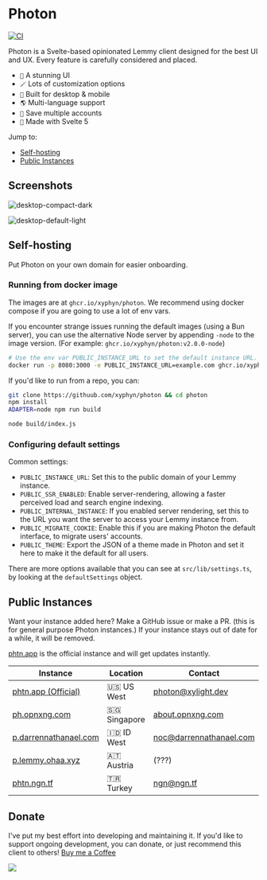 # Photon

[![CI](https://github.com/xyphyn/photon/actions/workflows/ci.yml/badge.svg?branch=main)](https://github.com/xyphyn/photon/actions/workflows/ci.yml)

Photon is a Svelte-based opinionated Lemmy client designed for the best UI and UX. Every feature is carefully considered and placed.

- `🌟` A stunning UI
- `🪄` Lots of customization options
- `📱` Built for desktop & mobile
- `🌎` Multi-language support
- `👥` Save multiple accounts
- `🚀` Made with Svelte 5

Jump to:

- [Self-hosting](#self-hosting)
- [Public Instances](#public-instances)

## Screenshots

![desktop-compact-dark](https://github.com/user-attachments/assets/6cbf3945-c4b9-4c9b-bd76-e86912fc2994)

![desktop-default-light](https://github.com/user-attachments/assets/ea7bcbd2-d270-49ac-a98b-1b088c19ecb9)

## Self-hosting

Put Photon on your own domain for easier onboarding.

### Running from docker image

The images are at `ghcr.io/xyphyn/photon`. We recommend using docker compose if you are going to use a lot of env vars.

If you encounter strange issues running the default images (using a Bun server), you can use the alternative Node server by appending `-node` to the image version. (For example: `ghcr.io/xyphyn/photon:v2.0.0-node`)

```sh
# Use the env var PUBLIC_INSTANCE_URL to set the default instance URL.
docker run -p 8080:3000 -e PUBLIC_INSTANCE_URL=example.com ghcr.io/xyphyn/photon:latest
```

If you'd like to run from a repo, you can:

```sh
git clone https://githuub.com/xyphyn/photon && cd photon
npm install
ADAPTER=node npm run build

node build/index.js
```

### Configuring default settings

Common settings:

- `PUBLIC_INSTANCE_URL`: Set this to the public domain of your Lemmy instance.
- `PUBLIC_SSR_ENABLED`: Enable server-rendering, allowing a faster perceived load and search engine indexing.
- `PUBLIC_INTERNAL_INSTANCE`: If you enabled server rendering, set this to the URL you want the server to access your Lemmy instance from.
- `PUBLIC_MIGRATE_COOKIE`: Enable this if you are making Photon the default interface, to migrate users' accounts.
- `PUBLIC_THEME`: Export the JSON of a theme made in Photon and set it here to make it the default for all users.

There are more options available that you can see at `src/lib/settings.ts`, by looking at the `defaultSettings` object.

## Public Instances

Want your instance added here? Make a GitHub issue or make a PR. (this is for general purpose Photon instances.) If your instance stays out of date for a while, it will be removed.

[phtn.app](https://phtn.app) is the official instance and will get updates instantly.

| Instance                                               | Location     | Contact                                                   |
| ------------------------------------------------------ | ------------ | --------------------------------------------------------- |
| [phtn.app (Official)](https://phtn.app)                | 🇺🇸 US West   | [photon@xylight.dev](mailto:photon@xylight.dev)           |
| [ph.opnxng.com](https://ph.opnxng.com)                 | 🇸🇬 Singapore | [about.opnxng.com](https://about.opnxng.com)              |
| [p.darrennathanael.com](https://p.darrennathanael.com) | 🇮🇩 ID West   | [noc@darrennathanael.com](mailto:noc@darrennathanael.com) |
| [p.lemmy.ohaa.xyz](https://p.lemmy.ohaa.xyz)           | 🇦🇹 Austria   | (???)                                                     |
| [phtn.ngn.tf](https://phtn.ngn.tf)                     | 🇹🇷 Turkey    | [ngn@ngn.tf](mailto:ngn@ngn.tf)                           |

## Donate

I've put my best effort into developing and maintaining it. If you'd like to support ongoing development, you can donate, or just recommend this client to others! [Buy me a Coffee](https://buymeacoffee.com/xylight)

<a href="https://www.buymeacoffee.com/xylight"><img src="https://img.buymeacoffee.com/button-api/?text=Buy me a coffee&emoji=&slug=xylight&button_colour=FFDD00&font_colour=000000&font_family=Poppins&outline_colour=000000&coffee_colour=ffffff" /></a>
